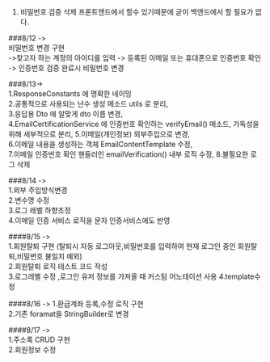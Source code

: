 1. 비밀번호 검증 삭제 프론트앤드에서 할수 있기때문에 굳이 백앤드에서 할 필요가 없다.


###8/12 ->   
비밀번호 변경 구현   
->찾고자 하는 계정의 아이디를 입력 -> 등록된 이메일 또는 휴대폰으로 인증번호 확인 -> 인증번호 검증 완료시 비밀번호 변경 



###8/13->  
1.ResponseConstants 에 명확한 네이밍   
2.공통적으로 사용되는 난수 생성 메소드 utils 로 분리,  
3.응답용 Dto 에 알맞게 dto 이름 변경,  
4.EmailCertificationService 에 인증번호 확인하는 verifyEmail() 메소드, 가독성을 위해 세부적으로 분리,
5.이메일(개인정보) 외부주입으로 변경,  
6.이메일 내용을 생성하는 객체 EmailContentTemplate 수정,  
7.이메일 인증번호 확인 핸들러인 emailVerification() 내부 로직 수정,
8.불필요한 로그 삭제

###8/14 ->  
1.외부 주입방식변경  
2.변수명 수정  
3.로그 레벨 하향조정  
4.이메일 인증 서비스 로직을 문자 인증서비스에도 반영 

####8/15 ->  
1.회원탈퇴 구현 (탈퇴시 자동 로그아웃,비밀번호를 입력하여 현재 로그인 중인 회원탈퇴,비밀번호 불일치 예외)  
2.회원탈퇴 로직 테스트 코드 작성  
3.로그레벨 수정 ,로그인 유저 정보를 가져올 때 커스텀 어노테이션 사용 
4.template수정

####8/16 ->
1.환급계좌 등록,수정 로직 구현  
2.기존 foramat을 StringBuilder로 변경

####8/17 ->  
1.주소록 CRUD 구현  
2.회원정보 수정

